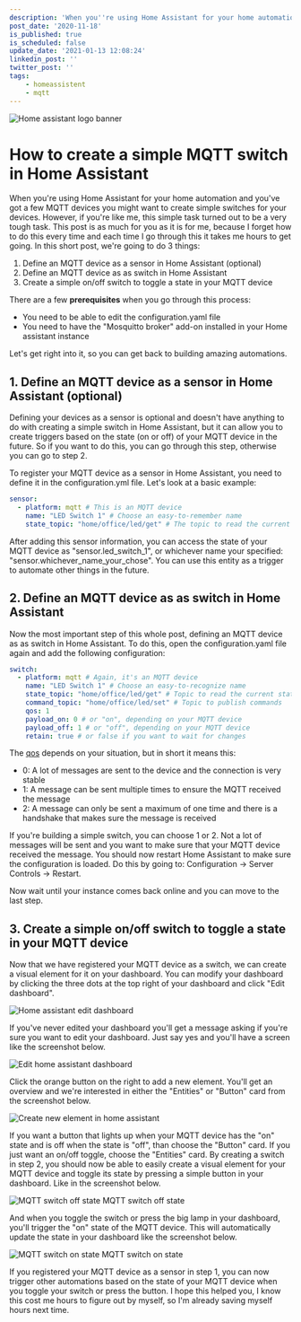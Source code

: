 ```yaml
---
description: 'When you''re using Home Assistant for your home automation and you''ve got a few MQTT devices you might want to create simple switches for your devices. However, if you''re like me, this simple task turned out to be a very tough task. In this post we''re going to create a visual toggle for your MQTT devices.'
post_date: '2020-11-18'
is_published: true
is_scheduled: false
update_date: '2021-01-13 12:08:24'
linkedin_post: ''
twitter_post: ''
tags:
    - homeassistent
    - mqtt
---
```

![Home assistant logo banner](/images/articles/home-assistant-logo-banner.png "Home assistant logo banner")
# How to create a simple MQTT switch in Home Assistant
When you're using Home Assistant for your home automation and you've got a few MQTT devices you might want to create simple switches for your devices. However, if you're like me, this simple task turned out to be a very tough task. This post is as much for you as it is for me, because I forget how to do this every time and each time I go through this it takes me hours to get going. In this short post, we're going to do 3 things:

1. Define an MQTT device as a sensor in Home Assistant (optional)
2. Define an MQTT device as as switch in Home Assistant
3. Create a simple on/off switch to toggle a state in your MQTT device

There are a few **prerequisites** when you go through this process:

- You need to be able to edit the configuration.yaml file
- You need to have the "Mosquitto broker" add-on installed in your Home assistant instance

Let's get right into it, so you can get back to building amazing automations.

## 1. Define an MQTT device as a sensor in Home Assistant (optional)
Defining your devices as a sensor is optional and doesn't have anything to do with creating a simple switch in Home Assistant, but it can allow you to create triggers based on the state (on or off) of your MQTT device in the future. So if you want to do this, you can go through this step, otherwise you can go to step 2.

To register your MQTT device as a sensor in Home Assistant, you need to define it in the configuration.yml file. Let's look at a basic example:

```yaml
sensor:
  - platform: mqtt # This is an MQTT device
    name: "LED Switch 1" # Choose an easy-to-remember name
    state_topic: "home/office/led/get" # The topic to read the current state
```

After adding this sensor information, you can access the state of your MQTT device as "sensor.led_switch_1", or whichever name your specified: "sensor.whichever_name_your_chose". You can use this entity as a trigger to automate other things in the future.

## 2. Define an MQTT device as as switch in Home Assistant
Now the most important step of this whole post, defining an MQTT device as as switch in Home Assistant. To do this, open the configuration.yaml file again and add the following configuration:

```yaml
switch:
  - platform: mqtt # Again, it's an MQTT device
    name: "LED Switch 1" # Choose an easy-to-recognize name
    state_topic: "home/office/led/get" # Topic to read the current state
    command_topic: "home/office/led/set" # Topic to publish commands
    qos: 1
    payload_on: 0 # or "on", depending on your MQTT device
    payload_off: 1 # or "off", depending on your MQTT device
    retain: true # or false if you want to wait for changes
```

The [qos](https://assetwolf.com/learn/mqtt-qos-understanding-quality-of-service) depends on your situation, but in short it means this:

- 0: A lot of messages are sent to the device and the connection is very stable
- 1: A message can be sent multiple times to ensure the MQTT received the message
- 2: A message can only be sent a maximum of one time and there is a handshake that makes sure the message is received

If you're building a simple switch, you can choose 1 or 2. Not a lot of messages will be sent and you want to make sure that your MQTT device received the message. You should now restart Home Assistant to make sure the configuration is loaded. Do this by going to: Configuration -> Server Controls -> Restart.

Now wait until your instance comes back online and you can move to the last step.

## 3. Create a simple on/off switch to toggle a state in your MQTT device
Now that we have registered your MQTT device as a switch, we can create a visual element for it on your dashboard. You can modify your dashboard by clicking the three dots at the top right of your dashboard and click "Edit dashboard".

![Home assistant edit dashboard](/images/articles/home-assistant-edit-dashboard-.png "Home assistant edit dashboard")

If you've never edited your dashboard you'll get a message asking if you're sure you want to edit your dashboard. Just say yes and you'll have a screen like the screenshot below.

![Edit home assistant dashboard](/images/articles/edit-home-assistant-dashboard.png "Edit home assistant dashboard")

Click the orange button on the right to add a new element. You'll get an overview and we're interested in either the "Entities" or "Button" card from the screenshot below.

![Create new element in home assistant](/images/articles/create-new-element-in-home-assistant.png "Create new element in home assistant")

If you want a button that lights up when your MQTT device has the "on" state and is off when the state is "off", than choose the "Button" card. If you just want an on/off toggle, choose the "Entities" card. By creating a switch in step 2, you should now be able to easily create a visual element for your MQTT device and toggle its state by pressing a simple button in your dashboard. Like in the screenshot below.

![MQTT switch off state](/images/articles/mqtt-switch-off-state.png "MQTT switch off state")
<span class="caption">MQTT switch off state</span>
	
And when you toggle the switch or press the big lamp in your dashboard, you'll trigger the "on" state of the MQTT device. This will automatically update the state in your dashboard like the screenshot below.
		
![MQTT switch on state](/images/articles/mqtt-on-state.png "MQTT switch on state")
<span class="caption">MQTT switch on state</span>

If you registered your MQTT device as a sensor in step 1, you can now trigger other automations based on the state of your MQTT device when you toggle your switch or press the button. I hope this helped you, I know this cost me hours to figure out by myself, so I'm already saving myself hours next time.